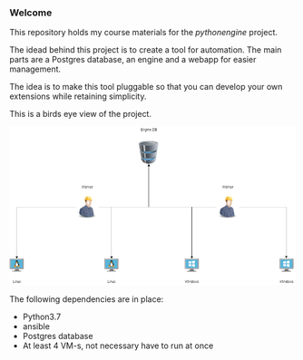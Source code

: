 ### Welcome

This repository holds my course materials for the *pythonengine* project.

The idead behind this project is to create a tool for automation.
The main parts are a Postgres database, an engine and a webapp for easier management.

The idea is to make this tool pluggable so that you can develop your own extensions while retaining simplicity.

This is a birds eye view of the project.

![overview](/Pics/birdseye.png)

The following dependencies are in place:
- Python3.7
- ansible
- Postgres database
- At least 4 VM-s, not necessary have to run at once